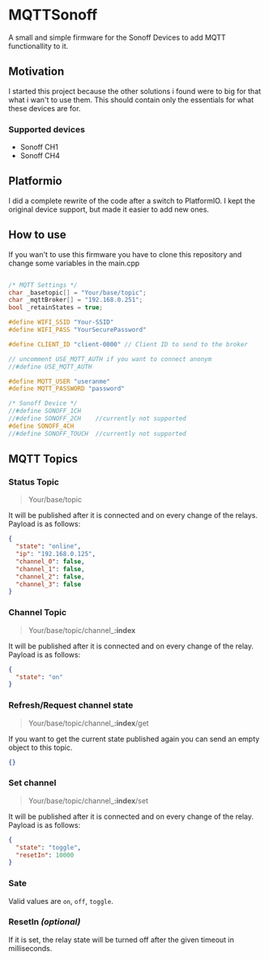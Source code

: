 # MQTTSonoff
A small and simple firmware for the Sonoff Devices to add MQTT functionallity to it.

## Motivation

I started this project because the other solutions i found were to big for that what i wan't to use them. This should contain only the essentials for what these devices are for.

### Supported devices

- Sonoff CH1
- Sonoff CH4

## Platformio

I did a complete rewrite of the code after a switch to PlatformIO. I kept the original device support, but made it easier to add new ones.

## How to use

If you wan't to use this firmware you have to clone this repository and change some variables in the main.cpp

```cpp

/* MQTT Settings */
char _basetopic[] = "Your/base/topic";
char _mqttBroker[] = "192.168.0.251";
bool _retainStates = true;

#define WIFI_SSID "Your-SSID"
#define WIFI_PASS "YourSecurePassword"

#define CLIENT_ID "client-0000" // Client ID to send to the broker

// uncomment USE_MQTT_AUTH if you want to connect anonym
//#define USE_MQTT_AUTH

#define MQTT_USER "useranme"
#define MQTT_PASSWORD "password"

/* Sonoff Device */
//#define SONOFF_1CH
//#define SONOFF_2CH    //currently not supported
#define SONOFF_4CH
//#define SONOFF_TOUCH  //currently not supported

```

## MQTT Topics

### Status Topic

> Your/base/topic

It will be published after it is connected and on every change of the relays. Payload is as follows:

```json
{
  "state": "online",
  "ip": "192.168.0.125",
  "channel_0": false,
  "channel_1": false,
  "channel_2": false,
  "channel_3": false
}
```

### Channel Topic

> Your/base/topic/channel_**:index**

It will be published after it is connected and on every change of the relay. Payload is as follows:

```json
{
  "state": "on"
}
```

### Refresh/Request channel state

> Your/base/topic/channel_**:index**/get

If you want to get the current state published again you can send an empty object to this topic.

```json
{}
```

### Set channel

> Your/base/topic/channel_**:index**/set

It will be published after it is connected and on every change of the relay. Payload is as follows:

```json
{
  "state": "toggle",
  "resetIn": 10000
}
```

### Sate

Valid values are `on`, `off`, `toggle`.

### ResetIn _(optional)_

If it is set, the relay state will be turned off after the given timeout in milliseconds.